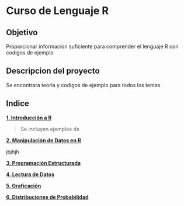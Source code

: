 Curso de Lenguaje R
===================

Objetivo
--------

Proporcionar informacion suficiente para comprender el lenguaje R con codigos de ejemplo

Descripcion del proyecto
------------------------

Se encontrara teoria y codigos de ejemplo para todos los temas

Indice
------

**[1. Introducción a R][1]**

> Se incluyen ejemplos de

**[2. Manipulación de Datos en R][2]**

jbjhjh

**[3. Programación Estructurada][3]**

**[4. Lectura de Datos][4]**

**[5. Graficación][5]**

**[6. Distribuciones de Probabilidad][6]**

[1]: https://github.com/patoba/CursoR/tree/master/1_Introduccion_a_R '1. Introducción a R'
[2]: https://github.com/patoba/CursoR/tree/master/2_Manipulacion_de_Datos '2. Manipulación de Datos en R'
[3]: https://github.com/patoba/CursoR/tree/master/3_Programacion_Estructurada '3. Programación Estructurada'
[4]: https://github.com/patoba/CursoR/tree/master/4_Lectura_Datos '4. Lectura de Datos'
[5]: https://github.com/patoba/CursoR/tree/master/5_Graficacion '5. Graficación'
[6]: https://github.com/patoba/CursoR/tree/master/6_Distribuciones_de_Probabilidad '6. Distribuciones de Probabilidad'
